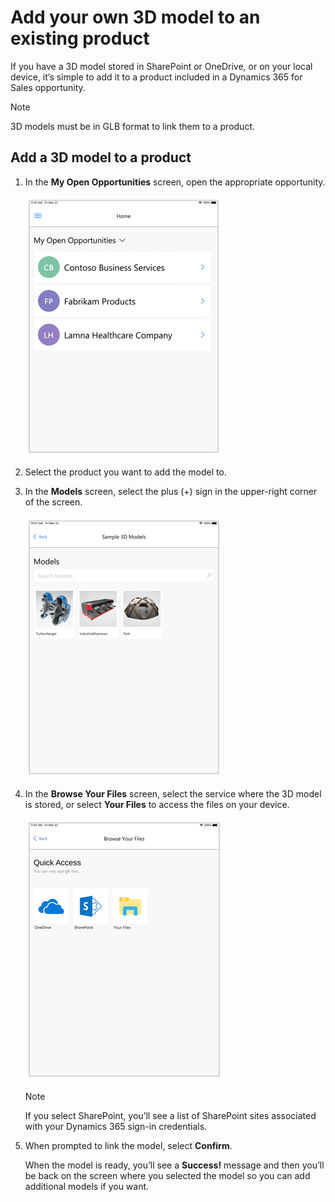 

# Add your own 3D model to an existing product

If you have a 3D model stored in SharePoint or OneDrive, or on your local device, it’s simple to add it to a product included in a Dynamics 365 for Sales opportunity. 

> [!NOTE]
> 3D models must be in GLB format to link them to a product. 

## Add a 3D model to a product

1.	In the **My Open Opportunities** screen, open the appropriate opportunity. 

    ![My Open Opportunities screen](media/my-open-opportunities.PNG "My Open Opportunities screen")
 
2.	Select the product you want to add the model to. 

3.	In the **Models** screen, select the plus (+) sign in the upper-right corner of the screen.

    ![Models screen](media/3D-models.PNG "Models screen")
 
4.	In the **Browse Your Files** screen, select the service where the 3D model is stored, or select **Your Files** to access the files on your device.

    ![Browse Your Files screen](media/quick-access.PNG "Browse Your Files screen")
 
    > [!NOTE]
    > If you select SharePoint, you’ll see a list of SharePoint sites associated with your Dynamics 365 sign-in credentials. 

5.	When prompted to link the model, select **Confirm**. 
 
    When the model is ready, you’ll see a **Success!** message and then you’ll be back on the screen where you selected the model so you can add additional models if you want.
